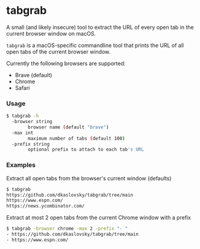 # tabgrab
A small (and likely insecure) tool to extract the URL of every open tab in the current browser window on macOS.

`tabgrab` is a macOS-specific commandline tool that prints the URL of all open tabs of the current browser window.

Currently the following browsers are supported:
* Brave (default)
* Chrome
* Safari


### Usage
```bash
$ tabgrab -h
  -browser string
    	browser name (default "brave")
  -max int
    	maximum number of tabs (default 100)
  -prefix string
    	optional prefix to attach to each tab's URL
```

### Examples

Extract all open tabs from the browser's current window (defaults)
```bash
$ tabgrab
https://github.com/dkaslovsky/tabgrab/tree/main
https://www.espn.com/
https://news.ycombinator.com/
```

Extract at most 2 open tabs from the current Chrome window with a prefix
```bash
$ tabgrab -browser chrome -max 2 -prefix "- "
- https://github.com/dkaslovsky/tabgrab/tree/main
- https://www.espn.com/
```
